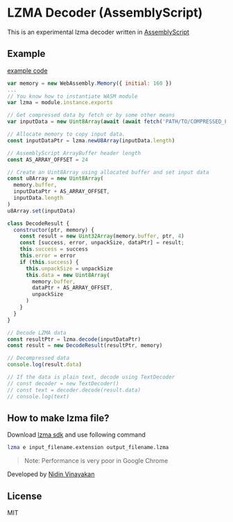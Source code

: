 LZMA Decoder (AssemblyScript)
============
This is an experimental lzma decoder written in [AssemblyScript](https://github.com/AssemblyScript/assemblyscript)

Example
-------
[example code](/examples)
```javascript
var memory = new WebAssembly.Memory({ initial: 160 })
... 
// You know how to instantiate WASM module
var lzma = module.instance.exports

// Get compressed data by fetch or by some other means
var inputData = new Uint8Array(await (await fetch('PATH/TO/COMPRESSED_FILE.lzma')).arrayBuffer())

// Allocate memory to copy input data. 
const inputDataPtr = lzma.newU8Array(inputData.length)

// AssemblyScript ArrayBuffer header length
const AS_ARRAY_OFFSET = 24

// Create an Uint8Array using allocated buffer and set input data
const u8Array = new Uint8Array(
  memory.buffer,
  inputDataPtr + AS_ARRAY_OFFSET,
  inputData.length
)
u8Array.set(inputData)

class DecodeResult {
  constructor(ptr, memory) {
    const result = new Uint32Array(memory.buffer, ptr, 4)
    const [success, error, unpackSize, dataPtr] = result;
    this.success = success
    this.error = error
    if (this.success) {
      this.unpackSize = unpackSize
      this.data = new Uint8Array(
        memory.buffer,
        dataPtr + AS_ARRAY_OFFSET,
        unpackSize
      )
    }
  }
}

// Decode LZMA data
const resultPtr = lzma.decode(inputDataPtr)
const result = new DecodeResult(resultPtr, memory)

// Decompressed data
console.log(result.data)

// If the data is plain text, decode using TextDecoder
// const decoder = new TextDecoder()
// const text = decoder.decode(result.data)
// console.log(text)


```

How to make lzma file?
----------------------
Download [lzma sdk] and use following command

```sh
lzma e input_filename.extension output_filename.lzma
```
> Note: Performance is very poor in Google Chrome

Developed by [Nidin Vinayakan]

License
----

MIT


[lzma sdk]:http://www.7-zip.org/sdk.html
[Nidin Vinayakan]:https://github.com/nidin
